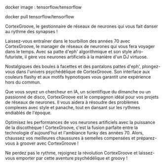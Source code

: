 docker image :
tensorflow/tensorflow

docker pull tensorflow/tensorflow

CortexGroove, le gestionnaire de réseaux de neurones qui vous fait danser au rythme des synapses !

Laissez-vous entraîner dans le tourbillon des années 70 avec CortexGroove, le manager de réseaux de neurones qui vous fera voyager dans le temps. Avec sa patte d'eph' algorithmique et son style afro-futuriste, il gère vos neurones artificiels à la manière d'un DJ virtuose.

Nostalgiques des boules à facettes et des pantalons pattes d'eph', plongez-vous dans l'univers psychédélique de CortexGroove. Son interface aux couleurs flashy et aux motifs hypnotiques vous garantit une expérience hors du commun.

Que vous soyez un chercheur en IA, un scientifique du dimanche ou un passionné de disco, CortexGroove est le compagnon idéal pour vos projets de réseaux de neurones. Il vous aidera à résoudre des problèmes complexes avec style et panache, tout en dansant sur les rythmes endiablés de l'époque.

Optimisez les performances de vos neurones artificiels avec la puissance de la discothèque ! CortexGroove, c'est la fusion parfaite entre la technologie d'aujourd'hui et l'ambiance funky des années 70. Alors, chaussez vos meilleures chaussures à semelles compensées et préparez-vous à groover avec CortexGroove !

Ne perdez pas le rythme, rejoignez la révolution CortexGroove et laissez-vous emporter par cette aventure psychédélique et groovy !